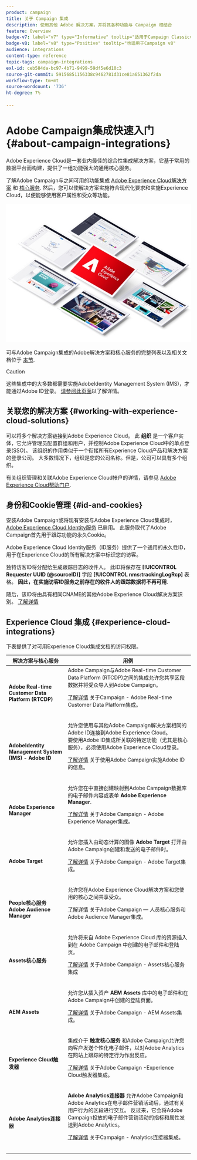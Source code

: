 ```yaml
---
product: campaign
title: 关于 Campaign 集成
description: 使用其他 Adobe 解决方案，并将其各种功能与 Campaign 相结合
feature: Overview
badge-v7: label="v7" type="Informative" tooltip="适用于Campaign Classicv7"
badge-v8: label="v8" type="Positive" tooltip="也适用于Campaign v8"
audience: integrations
content-type: reference
topic-tags: campaign-integrations
exl-id: ceb584da-bc97-4b71-9499-59df5e6d10c3
source-git-commit: 59156851156338c9462781d31ce81a651362f2da
workflow-type: tm+mt
source-wordcount: '736'
ht-degree: 7%

---
```


# Adobe Campaign集成快速入门 {#about-campaign-integrations}



Adobe Experience Cloud是一套业内最佳的综合性集成解决方案，它基于常用的数据平台而构建，提供了一组功能强大的通用核心服务。

了解Adobe Campaign与之间可用的功能集成 [Adobe Experience Cloud解决方案](https://experienceleague.adobe.com/docs/core-services/interface/marketing-cloud-integrations.html) 和 [核心服务](https://experienceleague.adobe.com/docs/core-services/interface/about-core-services/core-services.html). 然后，您可以使解决方案实施符合现代化要求和实施Experience Cloud，以便能够使用客户属性和受众等功能。

![](assets/ExCloud-solutions.png)

可与Adobe Campaign集成的Adobe解决方案和核心服务的完整列表以及相关文档位于 [本节](#experience-cloud-integrations).

>[!CAUTION]
>
>这些集成中的大多数都需要实施AdobeIdentity Management System (IMS)，才能通过Adobe ID登录。 [请参阅此页面](../../integrations/using/about-adobe-id.md)以了解详情。
>

## 关联您的解决方案 {#working-with-experience-cloud-solutions}

可以将多个解决方案链接到Adobe Experience Cloud。 此 **组织** 是一个客户实体，它允许管理员配置群组和用户，并控制Adobe Experience Cloud中的单点登录(SSO)。 该组织的作用类似于一个衔接所有Experience Cloud产品和解决方案的登录公司。 大多数情况下，组织是您的公司名称。但是，公司可以具有多个组织。

有关组织管理和关联Adobe Experience Cloud帐户的详情，请参见 [Adobe Experience Cloud帮助门户](https://experienceleague.adobe.com/docs/core-services/interface/manage-users-and-products/organizations.html).

## 身份和Cookie管理 {#id-and-cookies}

安装Adobe Campaign或将现有安装与Adobe Experience Cloud集成时， [Adobe Experience Cloud Identity服务](https://experienceleague.adobe.com/docs/id-service/using/home.html) 已启用。 此服务取代了Adobe Campaign首先用于跟踪功能的永久Cookie。

Adobe Experience Cloud Identity服务（ID服务）提供了一个通用的永久性ID，用于在Experience Cloud的所有解决方案中标识您的访客。

独特访客ID将分配给生成跟踪日志的收件人。 此ID将保存在 **[!UICONTROL Requester UUID (@sourceID)]** 字段 **[!UICONTROL nms:trackingLogRcp]** 表格。 **因此，在实施访客ID服务之前存在的收件人的跟踪数据将不再可用**.

随后，该ID将由具有相同CNAME的其他Adobe Experience Cloud解决方案识别。 [了解详情](https://experienceleague.adobe.com/docs/id-service/using/reference/analytics-reference/cname.html)

## Experience Cloud 集成 {#experience-cloud-integrations}

下表提供了对可用Experience Cloud集成文档的访问权限。

<table> 
 <thead> 
  <tr> 
   <th> 解决方案与核心服务<br /> </th> 
   <th> 用例<br /> </th> 
  </tr> 
 </thead> 
 <tbody> 
  <tr> 
   <td> <strong>Adobe Real-time Customer Data Platform (RTCDP)</strong><br /> </td> 
   <td> Adobe Campaign与Adobe Real-time Customer Data Platform (RTCDP)之间的集成允许您共享区段数据并将受众导入到Adobe Campaign。<br /> <p><a href="../../integrations/using/get-started-sources-destinations.md">了解详情</a> 关于Campaign - Adobe Real-time Customer Data Platform集成。</p><br /> </td> 
  </tr> 
  <tr> 
   <td> <strong>AdobeIdentity Management System (IMS) - Adobe ID</strong><br /> </td> 
   <td> 允许您使用与其他Adobe Campaign解决方案相同的Adobe ID连接到Adobe Experience Cloud。<br /> 要使用Adobe ID集成所关联的特定功能（尤其是核心服务），必须使用Adobe Experience Cloud登录。<br /> <p><a href="../../integrations/using/about-adobe-id.md">了解详情</a> 关于使用Adobe Campaign实施Adobe ID的信息。</p><br /> </td> 
  </tr> 
  <tr> 
   <td> <strong>Adobe Experience Manager</strong><br /> </td> 
   <td> 允许您在中直接创建映射到Adobe Campaign数据库的电子邮件内容或表单 <strong>Adobe Experience Manager</strong>.<br /> <p><a href="../../integrations/using/about-adobe-experience-manager.md">了解详情</a> 关于Adobe Campaign - Adobe Experience Manager集成。</p><br /> </td> 
  </tr> 
  <tr> 
   <td> <strong>Adobe Target</strong><br /> </td> 
   <td> 允许您插入由动态计算的图像 <strong>Adobe Target</strong> 打开由Adobe Campaign创建和发送的电子邮件时。<br /> <p><a href="../../integrations/using/integrating-with-adobe-target.md">了解详情</a> 关于Adobe Campaign - Adobe Target集成。</p><br /> </td> 
  </tr> 
  <tr> 
   <td> <strong>People核心服务</strong><br /> <strong>Adobe Audience Manager</strong><br /> </td> 
   <td> 允许您在Adobe Experience Cloud解决方案和您使用的核心之间共享受众。<br /> <p><a href="../../integrations/using/sharing-audiences-with-adobe-experience-cloud.md">了解详情</a> 关于Adobe Campaign — 人员核心服务和Adobe Audience Manager集成。</p><br /> </td> 
  </tr> 
  <tr> 
   <td> <strong>Assets核心服务</strong><br /> </td> 
   <td> 允许将来自 Adobe Experience Cloud 库的资源插入到在 Adobe Campaign 中创建的电子邮件和登陆页。<br /> <p><a href="../../integrations/using/configuring-access-to-assets.md#integrating-with-experience-cloud-assets">了解详情</a> 关于Adobe Campaign - Assets核心服务集成</p><br /> </td> 
  </tr> 
  <tr> 
   <td> <strong>AEM Assets</strong><br /> </td> 
   <td> 允许您从插入资产 <strong>AEM Assets</strong> 库中的电子邮件和在Adobe Campaign中创建的登陆页面。<br /> <p><a href="../../integrations/using/configuring-access-to-assets.md#integrating-with-aem-assets">了解详情</a> 关于Adobe Campaign - AEM Assets集成。</p><br /> </td> 
  </tr> 
  <tr> 
   <td> <strong>Experience Cloud触发器</strong><br /> </td> 
   <td> 集成介于 <strong>触发核心服务</strong> 和Adobe Campaign允许您向客户发送个性化电子邮件，以对Adobe Analytics在网站上跟踪的特定行为作出反应。<br /> <p><a href="https://helpx.adobe.com/cn/campaign/kb/triggers-and-campaign.html">了解详情</a> 关于Adobe Campaign -Experience Cloud触发器集成。</p><br /> </td> 
  </tr> 
  <tr> 
   <td> <strong>Adobe Analytics连接器</strong><br /> </td> 
   <td> <strong>Adobe Analytics连接器</strong> 允许Adobe Campaign和Adobe Analytics在电子邮件营销活动后，通过有关用户行为的区段进行交互。 反过来，它会将Adobe Campaign投放的电子邮件营销活动的指标和属性发送到Adobe Analytics。<br /> <p><a href="../../platform/using/gs-aa.md">了解详情</a> 关于Campaign - Analytics连接器集成。</p><br /> </td> 
  </tr> 
 </tbody> 
</table>

